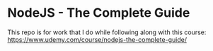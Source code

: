 # NodeJS - The Complete Guide
This repo is for work that I do while following along with this course: https://www.udemy.com/course/nodejs-the-complete-guide/

